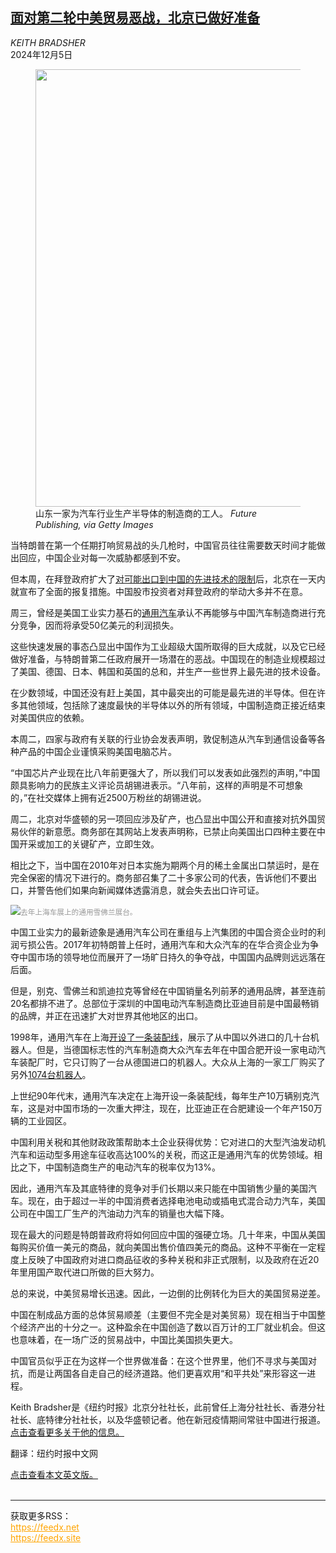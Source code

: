 <!--1733369822000-->
[面对第二轮中美贸易恶战，北京已做好准备](https://cn.nytimes.com/business/20241205/china-us-trade-export-controls/)
------

<address>KEITH BRADSHER</address><time pudate="2024-12-05 11:11:14" datetime="2024-12-05 11:11:14">2024年12月5日</time><figure><img src="https://images.weserv.nl/?url=static01.nyt.com/images/2024/12/04/multimedia/04china-US-01-wpmq/04china-US-01-wpmq-master1050.jpg" width="1050" height="700"><figcaption>山东一家为汽车行业生产半导体的制造商的工人。 <cite>Future Publishing, via Getty Images</cite></figcaption></figure><section><p>当特朗普在第一个任期打响贸易战的头几枪时，中国官员往往需要数天时间才能做出回应，中国企业对每一次威胁都感到不安。</p><p>但本周，在拜登政府扩大了<a href="https://cn.nytimes.com/business/20241203/biden-china-chips-exports/">对可能出口到中国的先进技术的限制</a>后，北京在一天内就宣布了全面的报复措施。中国股市投资者对拜登政府的举动大多并不在意。</p><p>周三，曾经是美国工业实力基石的<a href="https://www.nytimes.com/2024/12/04/business/general-motors-china-electric-vehicles.html">通用汽车</a>承认不再能够与中国汽车制造商进行充分竞争，因而将承受50亿美元的利润损失。</p><p>这些快速发展的事态凸显出中国作为工业超级大国所取得的巨大成就，以及它已经做好准备，与特朗普第二任政府展开一场潜在的恶战。中国现在的制造业规模超过了美国、德国、日本、韩国和英国的总和，并生产一些世界上最先进的技术设备。</p><p>在少数领域，中国还没有赶上美国，其中最突出的可能是最先进的半导体。但在许多其他领域，包括除了速度最快的半导体以外的所有领域，中国制造商正接近结束对美国供应的依赖。</p><p>本周二，四家与政府有关联的行业协会发表声明，敦促制造从汽车到通信设备等各种产品的中国企业谨慎采购美国电脑芯片。</p><p>“中国芯片产业现在比八年前更强大了，所以我们可以发表如此强烈的声明，”中国颇具影响力的民族主义评论员胡锡进表示。“八年前，这样的声明是不可想象的，”在社交媒体上拥有近2500万粉丝的胡锡进说。</p><p>周二，北京对华盛顿的另一项回应涉及矿产，也凸显出中国公开和直接对抗外国贸易伙伴的新意愿。商务部在其网站上发表声明称，已禁止向美国出口四种主要在中国开采或加工的关键矿产，立即生效。</p><p>相比之下，当中国在2010年对日本实施为期两个月的稀土金属出口禁运时，是在完全保密的情况下进行的。商务部召集了二十多家公司的代表，告诉他们不要出口，并警告他们如果向新闻媒体透露消息，就会失去出口许可证。</p><p><img src="https://images.weserv.nl/?url=static01.nyt.com/images/2024/12/04/multimedia/04china-US-02-wpmq/04china-US-02-wpmq-master1050.jpg"><small style="color: #999;">去年上海车展上的通用雪佛兰展台。</small></p><p>中国工业实力的最新迹象是通用汽车公司在重组与上汽集团的中国合资企业时的利润亏损公告。2017年初特朗普上任时，通用汽车和大众汽车的在华合资企业为争夺中国市场的领导地位而展开了一场旷日持久的争夺战，中国国内品牌则远远落在后面。</p><p>但是，别克、雪佛兰和凯迪拉克等曾经在中国销量名列前茅的通用品牌，甚至连前20名都排不进了。总部位于深圳的中国电动汽车制造商比亚迪目前是中国最畅销的品牌，并正在迅速扩大对世界其他地区的出口。</p><p>1998年，通用汽车在上海<a href="https://www.nytimes.com/1998/12/18/business/gm-opens-buick-plant-in-shanghai.html">开设了一条装配线</a>，展示了从中国以外进口的几十台机器人。但是，当德国标志性的汽车制造商大众汽车去年在中国合肥开设一家电动汽车装配厂时，它只订购了一台从德国进口的机器人。大众从上海的一家工厂购买了另外<a href="https://www.nytimes.com/2023/12/12/business/volkswagen-china.html">1074台机器人</a>。</p><p>上世纪90年代末，通用汽车决定在上海开设一条装配线，每年生产10万辆别克汽车，这是对中国市场的一次重大押注，现在，比亚迪正在合肥建设一个年产150万辆的工业园区。</p><p>中国利用关税和其他财政政策帮助本土企业获得优势：它对进口的大型汽油发动机汽车和运动型多用途车征收高达100%的关税，而这正是通用汽车的优势领域。相比之下，中国制造商生产的电动汽车的税率仅为13%。</p><p>因此，通用汽车及其底特律的竞争对手们长期以来只能在中国销售少量的美国汽车。现在，由于超过一半的中国消费者选择电池电动或插电式混合动力汽车，美国公司在中国工厂生产的汽油动力汽车的销量也大幅下降。</p><p>现在最大的问题是特朗普政府将如何回应中国的强硬立场。几十年来，中国从美国每购买价值一美元的商品，就向美国出售价值四美元的商品。这种不平衡在一定程度上反映了中国政府对进口商品征收的多种关税和非正式限制，以及政府在近20年里用国产取代进口所做的巨大努力。</p><p>总的来说，中美贸易增长迅速。因此，一边倒的比例转化为巨大的美国贸易逆差。</p><p>中国在制成品方面的总体贸易顺差（主要但不完全是对美贸易）现在相当于中国整个经济产出的十分之一。这种盈余在中国创造了数以百万计的工厂就业机会。但这也意味着，在一场广泛的贸易战中，中国比美国损失更大。</p><p>中国官员似乎正在为这样一个世界做准备：在这个世界里，他们不寻求与美国对抗，而是让两国各自走自己的经济道路。他们更喜欢用“和平共处”来形容这一进程。</p></section><footer><p>Keith Bradsher是《纽约时报》北京分社社长，此前曾任上海分社社长、香港分社社长、底特律分社社长，以及华盛顿记者。他在新冠疫情期间常驻中国进行报道。 <a rel="nofollow" target="_blank" href="https://www.nytimes.com/by/keith-bradsher">点击查看更多关于他的信息。</a></p><p>翻译：纽约时报中文网</p><a rel="nofollow" target="_blank" href="https://www.nytimes.com/2024/12/04/business/china-us-trade-export-controls.html">点击查看本文英文版。</a></footer><br><hr><div>获取更多RSS：<br><a href="https://feedx.net" style="color:orange" target="_blank">https://feedx.net</a> <br><a href="https://feedx.site" style="color:orange" target="_blank">https://feedx.site</a><br></div>
